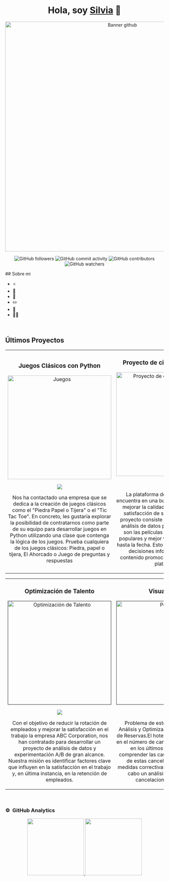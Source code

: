 
<div align="center">
<h1 align="center">Hola, soy <a href="">Silvia</a> 👋</h1>
</div>

<div align="center">
<img width="729" alt="Banner github" src="https://github.com/user-attachments/assets/febecf70-0218-494a-b9a6-d59ff3f45815">



![GitHub followers](https://img.shields.io/github/followers/spinelf)
![GitHub commit activity](https://img.shields.io/github/commit-activity/m/spinelf/spinelf)
![GitHub contributors](https://img.shields.io/github/contributors/spinelf/spinelf)
![GitHub watchers](https://img.shields.io/github/watchers/spinelf/spinelf)


</div>
## Sobre mi

- ⭐ 
- 📲 
- 🎥 
- ✏️
- 📗
- 🧑‍🏫 
<br>

## Últimos Proyectos
<table>
  <tr>
    <td width="50%">
    <h3 align="center">Juegos Clásicos con Python</h3>
    <div align="center">
     <a href="https://github.com/spinelf/Proyecto1_Juegos_clasicos_en_Python.git" target="_blank">
     <img width="329" alt="Juegos" src="https://github.com/user-attachments/assets/3560e714-bb9d-4b06-ad77-ab4fc4890ffb" alt="Juegos Clásicos con Python">
     <p>
      <a href="https://github.com/spinelf/Proyecto1_Juegos_clasicos_en_Python.git" target="_blank">
       <img src="https://img.shields.io/badge/CÓDIGO-ff9?style=for-the-badge&logo=github&logoColor=black">
     </a>
     </p>
     <p>Nos ha contactado una empresa que se dedica a la creación de juegos clásicos como el "Piedra Papel o Tijera" o el "Tic Tac Toe". En concreto, les gustaría explorar la posibilidad de contratarnos como parte de su equipo para 
     desarrollar juegos en Python utilizando una clase que contenga la lógica de los juegos. Prueba cualquiera de los juegos clásicos: Piedra, papel o tijera, El Ahorcado o Juego de preguntas y respuestas
    </p>
   </div>
   </td>

 <td width="50%">
   <h3 align="center">Proyecto de cine: CinemExtract</h3>
     <div align="center">                                       
       <a href="https://github.com/spinelf/Proyecto2_CinemExtract.git" target="_blank">
         <img width="329" alt="Proyecto de cine: CinemExtract" src="https://github.com/user-attachments/assets/bfb5bfaf-e7e3-499c-a057-77e49ce5d771">
       <br>
       <p>
         <a href="https://github.com/spinelf/Proyecto2_CinemExtract.git" target="_blank">
           <img src="https://img.shields.io/badge/C%C3%93DIGO-80ffaa?style=for-the-badge&logo=github&logoColor=black">
         </a>   
       </p>
       </p>La plataforma de streaming BHO se encuentra en una búsqueda constante para mejorar la calidad de su contenido y la satisfacción de sus usuarios. Nuestro proyecto consiste en aplicar técnicas de análisis de datos para 
        identificar cuáles son las películas y cortometrajes más populares y mejor valorados desde 2010 hasta la fecha. Esto ayudará a BHO a tomar decisiones informadas sobre qué contenido promocionar y destacar en su plataforma.
       </p>
     </div>
</td>
</tr>
</table>
<table>
  <tr>
    <td width="50%">
      <h3 align="center">Optimización de Talento</h3>
      <div align="center">
        <a href="" target="_blank">
          <img width="329" alt="Optimización de Talento" src="https://github.com/user-attachments/assets/bd7c3539-7852-4928-a189-d2ad46ea97ed">
        </a>
        <p>
          <a href="https://github.com/spinelf/Proyecto3_Optimizacion_de_talento.git" target="_blank">
            <img src="https://img.shields.io/badge/CÓDIGO-ff9?style=for-the-badge&logo=github&logoColor=black">
          </a>
        </p>
        <p>Con el objetivo de reducir la rotación de empleados y mejorar la satisfacción en el trabajo la empresa ABC Corporation, nos han contratado para desarrollar un proyecto de análisis de datos y experimentación A/B de gran                 alcance. Nuestra misión es identificar factores clave que influyen en la satisfacción en el trabajo y, en última instancia, en la retención de empleados.
        </p>
     </div>                                                                                
  </td>       

<td width="50%">
  <h3 align="center">Visualización</h3>
  <div align="center">
   <a href="" target="_blank">
    <img width="329" alt="Power BI" src="https://github.com/user-attachments/assets/d0698508-008e-4839-9632-082011b84d97">
   </a>
   <p>
    <a href="" target="_blank">
      <img src="https://img.shields.io/badge/C%C3%93DIGO-cfaae0?style=for-the-badge&logo=github&logoColor=black">
    </a>
   </p>
  <p>Problema de este conjunto de datos: Análisis y Optimización de Cancelaciones de Reservas.El hotel ha notado un aumento en el número de cancelaciones de reservas en los últimos meses y necesita comprender las causas y patrones 
   detrás de estas cancelaciones para tomar medidas correctivas. El objetivo es llevar a cabo un análisis exhaustivo de las cancelaciones de reservas. 
  </p>
 </div>                                                                                   
</td>
</tr>    
</table>                                                                                 

<br>

### ⚙️ &nbsp;GitHub Analytics

<p align="center">
<a href="https://github.com/spinelf">
  <img height="180em" src="https://github-readme-stats-eight-theta.vercel.app/api?username=spinelf&show_icons=true&theme=algolia&include_all_commits=true&count_private=true"/>
  <img height="180em" src="https://github-readme-stats-eight-theta.vercel.app/api/top-langs/?username=spinelf&layout=compact&langs_count=8&theme=algolia"/>
</a>
</p>
